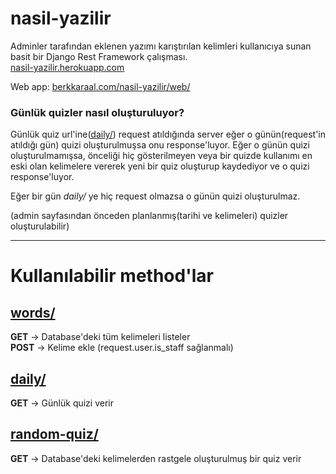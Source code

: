 # nasil-yazilir
Adminler tarafından eklenen yazımı karıştırılan kelimleri kullanıcıya sunan basit bir Django Rest Framework çalışması.<br>
[nasil-yazilir.herokuapp.com](https://nasil-yazilir.herokuapp.com)

Web app: [berkkaraal.com/nasil-yazilir/web/](https://berkkaraal.com/nasil-yazilir/web/)

### Günlük quizler nasıl oluşturuluyor?
Günlük quiz url'ine([daily/](https://nasil-yazilir.herokuapp.com/daily/)) request atıldığında server eğer o günün(request'in atıldığı gün) quizi oluşturulmuşsa onu response'luyor. Eğer o günün quizi oluşturulmamışsa, önceliği hiç gösterilmeyen veya bir quizde kullanımı en eski olan kelimelere vererek yeni bir quiz oluşturup kaydediyor ve o quizi response'luyor.

Eğer bir gün *daily/* ye hiç request olmazsa o günün quizi oluşturulmaz.

(admin sayfasından önceden planlanmış(tarihi ve kelimeleri) quizler oluşturulabilir)

---

# Kullanılabilir method'lar

## [words/](https://nasil-yazilir.herokuapp.com/words/)
**GET** -> Database'deki tüm kelimeleri listeler <br>
**POST** -> Kelime ekle (request.user.is_staff sağlanmalı)

## [daily/](https://nasil-yazilir.herokuapp.com/daily/)
**GET** -> Günlük quizi verir

## [random-quiz/](https://nasil-yazilir.herokuapp.com/random-quiz/)
**GET** -> Database'deki kelimelerden rastgele oluşturulmuş bir quiz verir
